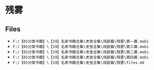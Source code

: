 # 残雾

## Files

- `F:/【01分类书籍】\【19】名家书籍合集\老舍全集\戏剧篇\残雾\第一幕.mobi`
- `F:/【01分类书籍】\【19】名家书籍合集\老舍全集\戏剧篇\残雾\第三幕.mobi`
- `F:/【01分类书籍】\【19】名家书籍合集\老舍全集\戏剧篇\残雾\第二幕.mobi`
- `F:/【01分类书籍】\【19】名家书籍合集\老舍全集\戏剧篇\残雾\第四幕.mobi`
- `F:/【01分类书籍】\【19】名家书籍合集\老舍全集\戏剧篇\残雾\files.md`

